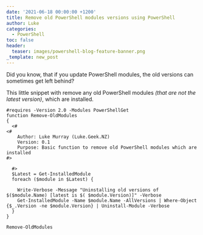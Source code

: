 ```yaml
---
date: '2021-06-18 00:00:00 +1200'
title: Remove old PowerShell modules versions using PowerShell
author: Luke
categories:
  - PowerShell
toc: false
header:
  teaser: images/powershell-blog-feature-banner.png
_template: new_post
---
```


Did you know, that if you update PowerShell modules, the old versions can sometimes get left behind?

This little snippet with remove any old PowerShell modules _(that are not the latest version)_, which are installed.

    #requires -Version 2.0 -Modules PowerShellGet
    function Remove-OldModules
    {
      <#
    <#
        Author: Luke Murray (Luke.Geek.NZ)
        Version: 0.1
        Purpose: Basic function to remove old PowerShell modules which are installed
    #>
    
      #>
      $Latest = Get-InstalledModule 
      foreach ($module in $Latest) { 
        
        Write-Verbose -Message "Uninstalling old versions of $($module.Name) [latest is $( $module.Version)]" -Verbose
        Get-InstalledModule -Name $module.Name -AllVersions | Where-Object {$_.Version -ne $module.Version} | Uninstall-Module -Verbose 
      }
    }
    
    Remove-OldModules
